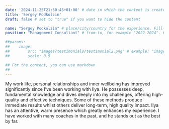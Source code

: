 ```yaml
---
date: '2024-11-25T21:50:45+01:00' # date in which the content is created - defaults to "today"
title: 'Sergey Podkolzin'
draft: false # set to "true" if you want to hide the content 

name: "Sergey Podkolzin" # place/city/country for the experience. Fill-in.
position: "Management Consultant" # from-to, for example "2022-2024". Fill-in.

##params:
##    image:
##        src: "images/testimonials/testimonial2.png" # example: "images/clients/asgardia.png"
##        scale: 0.5

## For the content, you can use markdown
##
---
```


My work life, personal relationships and inner wellbeing has improved significantly since I’ve been working with Ilya. He possesses deep, fundamental knowledge and dives deeply into my challenges, offering high-quality and effective techniques. Some of these methods produce immediate results whilst others deliver long-term, high quality impact. Ilya has an attentive, warm presence which greatly enhances my experience. I have worked with many coaches in the past, and he stands out as the best by far.